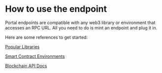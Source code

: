 # How to use the endpoint

Portal endpoints are compatible with any web3 library or environment that accesses an RPC URL. All you need to do is mint an endpoint and plug it in.

Here are some references to get started:

[Popular Libraries](https://docs.pokt.network/build/libraries/)

[Smart Contract Environments](https://docs.pokt.network/build/smart-contract-environments/)

[Blockchain API Docs](https://docs.pokt.network/api-docs/ethereum/)


